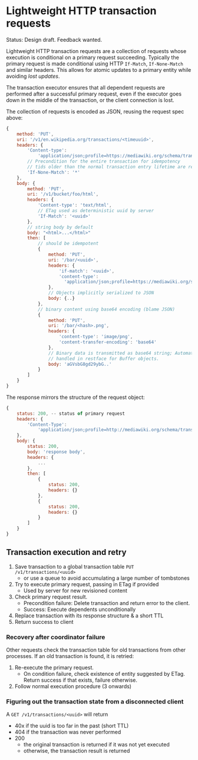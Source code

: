 # Lightweight HTTP transaction requests
Status: Design draft. Feedback wanted.

Lightweight HTTP transaction requests are a collection of requests whose
execution is conditional on a primary request succeeding. Typically the primary
request is made conditional using HTTP `If-Match`, `If-None-Match` and similar
headers. This allows for atomic updates to a primary entity while avoiding
*lost updates*.

The transaction executor ensures that all dependent requests are performed
after a successful primary request, even if the executor goes down in the
middle of the transaction, or the client connection is lost.

The collection of requests is encoded as JSON, reusing the request spec above:
```javascript
{
    method: 'PUT',
    uri: '/v1/en.wikipedia.org/transactions/<timeuuid>',
    headers: {
        'Content-type':
            'application/json;profile=https://mediawiki.org/schema/transaction',
        // Precondition for the entire transaction for idempotency
        // tids older than the normal transaction entry lifetime are rejected
        'If-None-Match': '*'
    },
    body: {
        method: 'PUT',
        uri: '/v1/bucket/foo/html',
        headers: {
            'Content-type': 'text/html',
            // ETag used as deterministic uuid by server
            'If-Match': '<uuid>'
        },
        // string body by default
        body: "<html>...</html>"
        then: [
            // should be idempotent
            {
                method: 'PUT',
                uri: '/bar/<uuid>',
                headers: {
                    'if-match': '<uuid>',
                    'content-type':
                      'application/json;profile=https://mediawiki.org/specs/foo'
                },
                // Objects implicitly serialized to JSON
                body: {..}
            },
            // binary content using base64 encoding (blame JSON)
            {
                method: 'PUT',
                uri: '/bar/<hash>.png',
                headers: {
                    'content-type': 'image/png',
                    'content-transfer-encoding': 'base64'
                },
                // Binary data is transmitted as base64 string; Automatically
                // handled in restface for Buffer objects.
                body: 'aGVsbG8gd29ybG..'
            }
        ]
    }
}
```


The response mirrors the structure of the request object:
```javascript
{
    status: 200, -- status of primary request
    headers: {
        'Content-Type':
            'application/json;profile=http://mediawiki.org/schema/transaction_response'
    },
    body: {
        status: 200,
        body: 'response body',
        headers: {
            ...
        },
        then: [
            {
                status: 200,
                headers: {}
            },
            {
                status: 200,
                headers: {}
            }
        ]
    }
}
```

## Transaction execution and retry
1. Save transaction to a global transaction table
   `PUT /v1/transactions/<uuid>`
    - or use a queue to avoid accumulating a large number of tombstones
2. Try to execute primary request, passing in ETag if provided
    - Used by server for new revisioned content
3. Check primary request result.
    - Precondition failure: Delete transaction and return error to the client.
    - Success: Execute dependents unconditionally
4. Replace transaction with its response structure & a short TTL
5. Return success to client

### Recovery after coordinator failure
Other requests check the transaction table for old transactions from other
processes. If an old transaction is found, it is retried:

1. Re-execute the primary request.
    - On condition failure, check existence of entity suggested by ETag.
      Return success if that exists, failure otherwise.
2. Follow normal execution procedure (3 onwards)

### Figuring out the transaction state from a disconnected client
A `GET /v1/transactions/<uuid>` will return
- 40x if the uuid is too far in the past (short TTL)
- 404 if the transaction was never performed
- 200
    - the original transaction is returned if it was not yet executed
    - otherwise, the transaction result is returned
